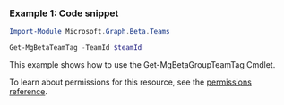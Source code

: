 ### Example 1: Code snippet

```powershell
Import-Module Microsoft.Graph.Beta.Teams

Get-MgBetaTeamTag -TeamId $teamId
```
This example shows how to use the Get-MgBetaGroupTeamTag Cmdlet.

To learn about permissions for this resource, see the [permissions reference](/graph/permissions-reference).

